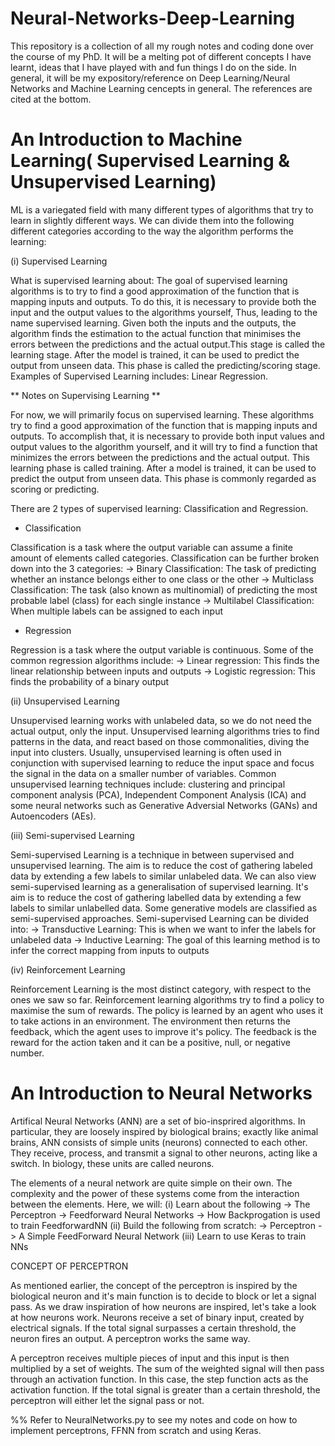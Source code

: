 # Neural-Networks-Deep-Learning
This repository is a collection of all my rough notes and coding done over the course of my PhD. It will be a melting pot of different concepts I have learnt, ideas that I have played with and fun things I do on the side. In general, it will be my expository/reference on Deep Learning/Neural Networks and Machine Learning cencepts in general. The references are cited at the bottom. 

# An Introduction to Machine Learning( Supervised Learning & Unsupervised Learning)

ML is a variegated field with many different types of algorithms that try to learn in slightly different ways. We can divide
them into the following different categories according to the way the algorithm performs the learning:

(i) Supervised Learning

What is supervised learning about: The goal of supervised learning algorithms is to try to find a good approximation of the
function that is mapping inputs and outputs. To do this, it is necessary to provide both the input and the output values to 
the algorithms yourself, Thus, leading to the name supervised learning. Given both the inputs and the outputs, the algorithm 
finds the estimation to the actual function that minimises the errors between the predictions and the actual output.This stage 
is called the learning stage. After the model is trained, it can be used to predict the output from unseen data. This phase is
called the predicting/scoring stage.  Examples of Supervised Learning includes: Linear Regression. 

** Notes on  Supervising Learning **

For now, we will primarily focus on supervised learning. These algorithms try to find a good approximation of 
the function that is mapping inputs  and outputs. To accomplish that, it is necessary to provide both input values and 
output values to the algorithm yourself, and it will try to find a function that minimizes the errors between the 
predictions and the actual output. This learning  phase is called training. After a model is trained, it can be used to
predict the output from unseen data. This phase is commonly regarded as scoring or predicting. 

There are 2 types of supervised learning: Classification and Regression. 

* Classification

Classification is a task where the output variable can assume a finite amount of elements called categories. Classification 
can be further broken down into the 3 categories: 
-> Binary Classification: The task of predicting whether an instance belongs either to one class or the other
-> Multiclass Classification: The task (also known as multinomial) of predicting the most probable label (class) for each 
single instance
-> Multilabel Classification: When multiple labels can be assigned to each input

* Regression

Regression is a task where the output variable is continuous. Some of the common regression algorithms include:
-> Linear regression: This finds the linear relationship between inputs and outputs 
-> Logistic regression: This finds the probability of a binary output

(ii) Unsupervised Learning

Unsupervised learning works with unlabeled data, so we do not need the actual output, only the input. Unsupervised learning 
algorithms tries to find patterns in the data, and react based on those commonalities, diving the input into clusters. Usually,
unsupervised learning is often used in conjunction with supervised learning to reduce the input space and focus the signal in the
data on a smaller number of variables. Common unsupervised learning techniques include: clustering and principal component analysis
(PCA), Independent Component Analysis (ICA) and some neural networks such as Generative Adversial Networks (GANs) and Autoencoders
(AEs). 


(iii) Semi-supervised Learning

Semi-supervised Learning is a technique in between supervised and unsupervised learning. The aim is to reduce the cost of
gathering labeled data by extending a few labels to similar unlabeled data. We can also view semi-supervised learning as a 
generalisation of supervised learning. It's aim is to reduce the cost of gathering labelled data by extending a few labels to similar
unlabelled data. Some generative models are classified as semi-supervised approaches. Semi-supervised Learning can be 
divided into:
-> Transductive Learning: This is when we want to infer the labels for unlabeled data 
-> Inductive Learning: The goal of this learning method is to infer the correct mapping from inputs to outputs 

(iv) Reinforcement Learning

Reinforcement Learning is the most distinct category, with respect to the ones we saw so far. Reinforcement learning algorithms
try to find a policy to maximise the sum of rewards. The policy is learned by an agent who uses it to take actions in an 
environment. The environment then returns the feedback, which the agent uses to improve it's policy. The feedback is the reward
for the action taken and it can be a positive, null, or negative number.

# An Introduction to Neural Networks

Artifical Neural Networks (ANN) are a set of bio-insprired algorithms. In particular, they are loosely inspired 
by biological brains; exactly like animal brains, ANN consists of simple units (neurons) connected to each other. They 
receive, process, and transmit a signal to other neurons, acting like a switch. In biology, these units are called 
neurons.

The elements of a neural network are  quite simple on their own. The complexity and the power of these systems come from 
the interaction between the elements. Here, we will:
(i) Learn about the following
    -> The Perceptron
    -> Feedforward Neural Networks
    -> How Backprogation is used to train FeedforwardNN
(ii) Build the following from scratch:
    -> Perceptron
    -> A Simple FeedForward Neural Network 
(iii) Learn to use Keras to train NNs

CONCEPT OF PERCEPTRON

As mentioned earlier, the concept of the perceptron is inspired by the biological neuron and it's main function is to 
decide to block or let a signal pass. As we draw inspiration of how neurons are inspired, let's take a look at how neurons
work. Neurons receive a set of binary input, created by electrical signals. If the total signal surpasses a certain 
threshold, the neuron fires an output. A perceptron works the same way. 

A perceptron receives multiple pieces of input and this input is then multiplied by a set of weights. The sum of the 
weighted signal will then pass through an activation function. In this case, the step function acts as the activation 
function. If the total signal is greater than a certain threshold, the perceptron will either let the signal pass or not.

%% Refer to NeuralNetworks.py to see my notes and code on how to implement perceptrons, FFNN from scratch and using Keras. 
